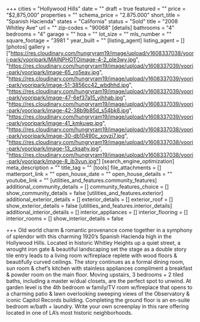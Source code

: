 +++
cities = "Hollywood Hills"
date = ""
draft = true
featured = ""
price = "$2,875,000"
properties = ""
schema_price = "2.875.000"
short_title = "Spanish Hacienda"
states = "California"
status = "Sold"
title = "2008 Whitley Ave"
url = ""
zip-codes = "90068"
[details]
bathrooms = "4"
bedrooms = "4"
garage = ""
hoa = ""
lot_size = ""
mls_number = ""
square_footage = "3981 "
year_built = ""
[listing_agent]
listing_agent = []
[photos]
gallery = ["https://res.cloudinary.com/hungryram19/image/upload/v1608337038/yoori-park/yooripark/MAINPHOTOimage-4-2_ple3wy.jpg", "https://res.cloudinary.com/hungryram19/image/upload/v1608337039/yoori-park/yooripark/image-65_ro5eav.jpg", "https://res.cloudinary.com/hungryram19/image/upload/v1608337039/yoori-park/yooripark/image-51-3856cc42_wbdhhd.jpg", "https://res.cloudinary.com/hungryram19/image/upload/v1608337039/yoori-park/yooripark/image-47-6ef37a15_yjhhab.jpg", "https://res.cloudinary.com/hungryram19/image/upload/v1608337039/yoori-park/yooripark/image-42-38b9b85d_s54bk8.jpg", "https://res.cloudinary.com/hungryram19/image/upload/v1608337039/yoori-park/yooripark/image-41_kmkuwp.jpg", "https://res.cloudinary.com/hungryram19/image/upload/v1608337038/yoori-park/yooripark/image-30-db10490c_xoyzi7.jpg", "https://res.cloudinary.com/hungryram19/image/upload/v1608337038/yoori-park/yooripark/image-13_cksahy.jpg", "https://res.cloudinary.com/hungryram19/image/upload/v1608337038/yoori-park/yooripark/image-8_ib3vun.jpg"]
[search_engine_optimization]
meta_description = ""
title_tag = ""
[tools]
file_attachments = []
matterport_link = ""
open_house_date = ""
open_house_details = ""
youtube_link = ""
[utilities_and_features.community_features]
additional_community_details = []
community_features_choice = []
show_community_details = false
[utilities_and_features.exterior]
additional_exterior_details = []
exterior_details = []
exterior_roof = []
show_exterior_details = false
[utilities_and_features.interior_details]
additional_interior_details = []
interior_appliances = []
interior_flooring = []
interior_rooms = []
show_interior_details = false

+++
Old world charm & romantic provenance come together in a symphony of splendor with this charming 1920’s Spanish Hacienda high in the Hollywood Hills. Located in historic Whitley Heights up a quiet street, a wrought iron gate & beautiful landscaping set the stage as a double story tile entry leads to a living room w/fireplace replete with wood floors & beautifully curved ceilings. The story continues as a formal dining room, sun room & chef’s kitchen with stainless appliances compliment a breakfast & powder room on the main floor. Moving upstairs, 3 bedrooms + 2 tiled baths, including a master w/dual closets, are the perfect spot to unwind. At garden level is the 4th bedroom w family/TV room w/fireplace that opens to a charming patio & lawn overlooking sweeping views of the Observatory & iconic Capitol Records building. Completing the ground floor is an en-suite bedroom w/bath + laundry. Write your own screenplay in this rare offering located in one of LA’s most historic neighborhoods.

##